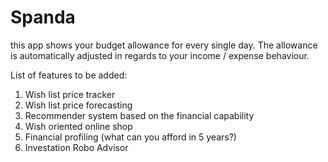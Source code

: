 # Spanda
this app shows your budget allowance for every single day. The allowance is automatically adjusted in regards to your income / expense behaviour.

List of features to be added:
1. Wish list price tracker
2. Wish list price forecasting
3. Recommender system based on the financial capability
4. Wish oriented online shop
5. Financial profiling (what can you afford in 5 years?)
6. Investation Robo Advisor